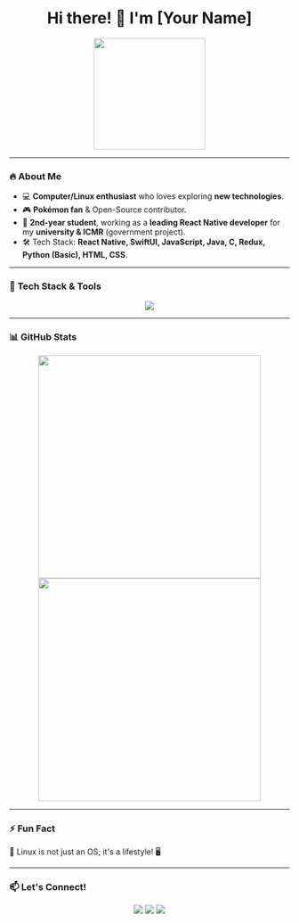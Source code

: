 <h1 align="center">Hi there! 👋 I'm [Your Name] </h1>

<p align="center">
  <img src="https://media.giphy.com/media/v1.Y2lkPTc5MGI3NjExNWY1OTFhODJlYjhiODAxODhlNWMxOGY2MmNlY2JlMmYwMzFiODBlMSZjdD1n/DRfu7BT8ZK1uo/giphy.gif" width="200">
</p>

---

### 🔥 **About Me**
- 💻 **Computer/Linux enthusiast** who loves exploring **new technologies**.  
- 🎮 **Pokémon fan** & Open-Source contributor.  
- 🚀 **2nd-year student**, working as a **leading React Native developer** for my **university & ICMR** (government project).  
- 🛠️ Tech Stack: **React Native, SwiftUI, JavaScript, Java, C, Redux, Python (Basic), HTML, CSS**.  

---

### 🚀 **Tech Stack & Tools**
<p align="center">
  <img src="https://skillicons.dev/icons?i=js,java,swift,react,redux,html,css,linux,git,github,python,vscode" />
</p>

---

### 📊 **GitHub Stats**
<p align="center">
  <img src="https://github-readme-stats.vercel.app/api?username=developer-bhavesh&show_icons=true&theme=tokyonight" width="400" />
  <img src="https://github-readme-streak-stats.herokuapp.com/?username=developer-bhavesh&theme=tokyonight" width="400" />
</p>

---

### ⚡ **Fun Fact**
🐧 Linux is not just an OS; it's a lifestyle! 🖥️  

---

### 📫 **Let's Connect!**
<p align="center">
  <a href="https://github.com/your-username"><img src="https://img.shields.io/badge/GitHub-000000?style=for-the-badge&logo=github&logoColor=white" /></a>
  <a href="https://twitter.com/your-twitter"><img src="https://img.shields.io/badge/Twitter-1DA1F2?style=for-the-badge&logo=twitter&logoColor=white" /></a>
  <a href="mailto:your-email@gmail.com"><img src="https://img.shields.io/badge/Email-D14836?style=for-the-badge&logo=gmail&logoColor=white" /></a>
</p>


